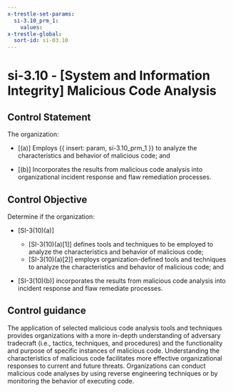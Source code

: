 ```yaml
---
x-trestle-set-params:
  si-3.10_prm_1:
    values:
x-trestle-global:
  sort-id: si-03.10
---
```


# si-3.10 - \[System and Information Integrity\] Malicious Code Analysis

## Control Statement

The organization:

- \[(a)\] Employs {{ insert: param, si-3.10_prm_1 }} to analyze the characteristics and behavior of malicious code; and

- \[(b)\] Incorporates the results from malicious code analysis into organizational incident response and flaw remediation processes.

## Control Objective

Determine if the organization:

- \[SI-3(10)(a)\]

  - \[SI-3(10)(a)[1]\] defines tools and techniques to be employed to analyze the characteristics and behavior of malicious code;
  - \[SI-3(10)(a)[2]\] employs organization-defined tools and techniques to analyze the characteristics and behavior of malicious code; and

- \[SI-3(10)(b)\] incorporates the results from malicious code analysis into incident response and flaw remediate processes.

## Control guidance

The application of selected malicious code analysis tools and techniques provides organizations with a more in-depth understanding of adversary tradecraft (i.e., tactics, techniques, and procedures) and the functionality and purpose of specific instances of malicious code. Understanding the characteristics of malicious code facilitates more effective organizational responses to current and future threats. Organizations can conduct malicious code analyses by using reverse engineering techniques or by monitoring the behavior of executing code.
